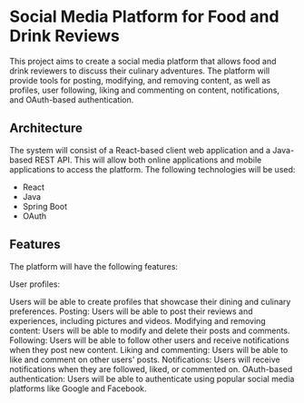 # Social Media Platform for Food and Drink Reviews
This project aims to create a social media platform that allows food and drink reviewers to discuss their culinary adventures. The platform will provide tools for posting, modifying, and removing content, as well as profiles, user following, liking and commenting on content, notifications, and OAuth-based authentication.

## Architecture
The system will consist of a React-based client web application and a Java-based REST API. This will allow both online applications and mobile applications to access the platform. The following technologies will be used:

- React
- Java
- Spring Boot
- OAuth

## Features
The platform will have the following features:

User profiles: 

Users will be able to create profiles that showcase their dining and culinary preferences.
Posting: Users will be able to post their reviews and experiences, including pictures and videos.
Modifying and removing content: Users will be able to modify and delete their posts and comments.
Following: Users will be able to follow other users and receive notifications when they post new content.
Liking and commenting: Users will be able to like and comment on other users' posts.
Notifications: Users will receive notifications when they are followed, liked, or commented on.
OAuth-based authentication: Users will be able to authenticate using popular social media platforms like Google and Facebook.
